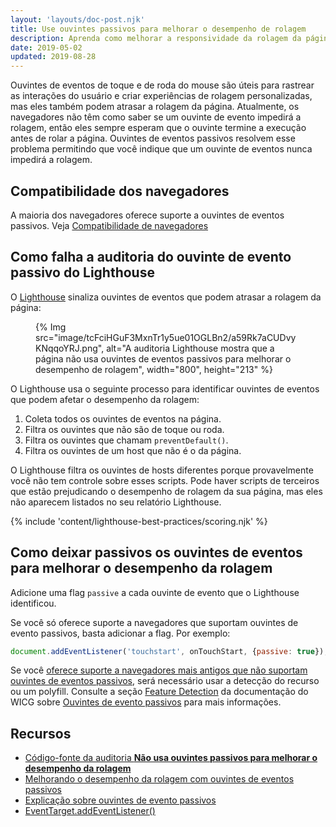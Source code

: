 ```yaml
---
layout: 'layouts/doc-post.njk'
title: Use ouvintes passivos para melhorar o desempenho de rolagem
description: Aprenda como melhorar a responsividade da rolagem da página, evitando ouvintes de eventos passivos.
date: 2019-05-02
updated: 2019-08-28
---
```


Ouvintes de eventos de toque e de roda do mouse são úteis para rastrear as interações do usuário e criar experiências de rolagem personalizadas, mas eles também podem atrasar a rolagem da página. Atualmente, os navegadores não têm como saber se um ouvinte de evento impedirá a rolagem, então eles sempre esperam que o ouvinte termine a execução antes de rolar a página. Ouvintes de eventos passivos resolvem esse problema permitindo que você indique que um ouvinte de eventos nunca impedirá a rolagem.

## Compatibilidade dos navegadores

A maioria dos navegadores oferece suporte a ouvintes de eventos passivos. Veja [Compatibilidade de navegadores](https://developer.mozilla.org/docs/Web/API/EventTarget/addEventListener#Browser_compatibility)

## Como falha a auditoria do ouvinte de evento passivo do Lighthouse

O [Lighthouse](https://developers.google.com/web/tools/lighthouse/) sinaliza ouvintes de eventos que podem atrasar a rolagem da página:

<figure>   {% Img src="image/tcFciHGuF3MxnTr1y5ue01OGLBn2/a59Rk7aCUDvyKNqqoYRJ.png", alt="A auditoria Lighthouse mostra que a página não usa ouvintes de eventos passivos para melhorar o desempenho de rolagem", width="800", height="213" %}</figure>

O Lighthouse usa o seguinte processo para identificar ouvintes de eventos que podem afetar o desempenho da rolagem:

1. Coleta todos os ouvintes de eventos na página.
2. Filtra os ouvintes que não são de toque ou roda.
3. Filtra os ouvintes que chamam `preventDefault()`.
4. Filtra os ouvintes de um host que não é o da página.

O Lighthouse filtra os ouvintes de hosts diferentes porque provavelmente você não tem controle sobre esses scripts. Pode haver scripts de terceiros que estão prejudicando o desempenho de rolagem da sua página, mas eles não aparecem listados no seu relatório Lighthouse.

{% include 'content/lighthouse-best-practices/scoring.njk' %}

## Como deixar passivos os ouvintes de eventos para melhorar o desempenho da rolagem

Adicione uma flag `passive` a cada ouvinte de evento que o Lighthouse identificou.

Se você só oferece suporte a navegadores que suportam ouvintes de evento passivos, basta adicionar a flag. Por exemplo:

```js
document.addEventListener('touchstart', onTouchStart, {passive: true});
```

Se você [oferece suporte a navegadores mais antigos que não suportam ouvintes de eventos passivos](https://developer.mozilla.org/docs/Web/API/EventTarget/addEventListener#Browser_compatibility), será necessário usar a detecção do recurso ou um polyfill. Consulte a seção [Feature Detection](https://github.com/WICG/EventListenerOptions/blob/gh-pages/explainer.md#feature-detection) da documentação do WICG sobre [Ouvintes de evento passivos](https://github.com/WICG/EventListenerOptions/blob/gh-pages/explainer.md) para mais informações.

## Recursos

- [Código-fonte da auditoria **Não usa ouvintes passivos para melhorar o desempenho da rolagem**](https://github.com/GoogleChrome/lighthouse/blob/master/lighthouse-core/audits/dobetterweb/uses-passive-event-listeners.js)
- [Melhorando o desempenho da rolagem com ouvintes de eventos passivos](https://developers.google.com/web/updates/2016/06/passive-event-listeners)
- [Explicação sobre ouvintes de evento passivos](https://github.com/WICG/EventListenerOptions/blob/gh-pages/explainer.md)
- [EventTarget.addEventListener()](https://developer.mozilla.org/docs/Web/API/EventTarget/addEventListener)
